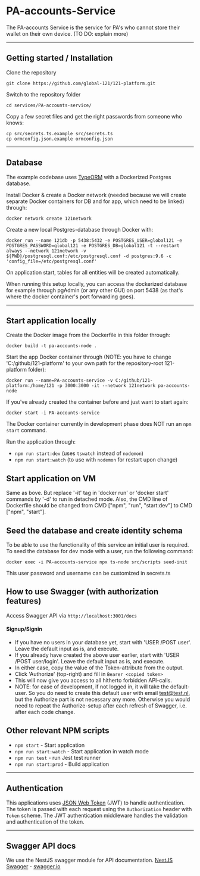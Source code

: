 # PA-accounts-Service

The PA-accounts Service is the service for PA's who cannot store their wallet on their own device.
(TO DO: explain more)

---

## Getting started / Installation

Clone the repository

    git clone https://github.com/global-121/121-platform.git

Switch to the repository folder

    cd services/PA-accounts-service/

Copy a few secret files and get the right passwords from someone who knows:

    cp src/secrets.ts.example src/secrets.ts
    cp ormconfig.json.example ormconfig.json

---

## Database

The example codebase uses [TypeORM](http://typeorm.io/) with a Dockerized Postgres database.

Install Docker & create a Docker network (needed because we will create separate Docker containers for DB and for app, which need to be linked) through:

    docker network create 121network

Create a new local Postgres-database through Docker with:

    docker run --name 121db -p 5438:5432 -e POSTGRES_USER=global121 -e POSTGRES_PASSWORD=global121 -e POSTGRES_DB=global121 -t --restart always --network 121network -v ${PWD}/postgresql.conf:/etc/postgresql.conf -d postgres:9.6 -c 'config_file=/etc/postgresql.conf'

On application start, tables for all entities will be created automatically.

When running this setup locally, you can access the dockerized database for example through pgAdmin (or any other GUI) on port 5438 (as that's where the docker container's port forwarding goes).

---

## Start application locally

Create the Docker image from the Dockerfile in this folder through:

    docker build -t pa-accounts-node .

Start the app Docker container through (NOTE: you have to change 'C:/github/121-platform' to your own path for the repository-root 121-platform folder):

    docker run --name=PA-accounts-service -v C:/github/121-platform:/home/121 -p 3000:3000 -it --network 121network pa-accounts-node

If you've already created the container before and just want to start again:

    docker start -i PA-accounts-service

The Docker container currently in development phase does NOT run an `npm start` command.

Run the application through:

- `npm run start:dev` (uses `tswatch` instead of `nodemon`)
- `npm run start:watch` (to use with `nodemon` for restart upon change)

## Start application on VM

Same as bove. But replace '-it' tag in 'docker run' or 'docker start' commands by '-d' to run in detached mode.
Also, the CMD line of Dockerfile should be changed from CMD ["npm", "run", "start:dev"] to CMD ["npm", "start"].

## Seed the database and create identity schema

To be able to use the functionality of this service an initial user is required. To seed the database for dev mode with a user, run the following command:

```
docker exec -i PA-accounts-service npx ts-node src/scripts seed-init
```

This user password and username can be customized in secrets.ts

## How to use Swagger (with authorization features)

Access Swagger API via `http://localhost:3001/docs`

#### Signup/Signin

- If you have no users in your database yet, start with 'USER /POST user'. Leave the default input as is, and execute.
- If you already have created the above user earlier, start with 'USER /POST user/login'. Leave the default input as is, and execute.
- In either case, copy the value of the Token-attribute from the output.
- Click 'Authorize' (top-right) and fill in `Bearer <copied token>`
- This will now give you access to all hitherto forbidden API-calls.
- NOTE: for ease of development, if not logged in, it will take the default-user. So you do need to create this default user with email test@test.nl, but the Authorize part is not necessary any more. Otherwise you would need to repeat the Authorize-setup after each refresh of Swagger, i.e. after each code change.

## Other relevant NPM scripts

- `npm start` - Start application
- `npm run start:watch` - Start application in watch mode
- `npm run test` - run Jest test runner
- `npm run start:prod` - Build application

---

## Authentication

This applications uses [JSON Web Token](https://jwt.io/) (JWT) to handle authentication. The token is passed with each request using the `Authorization` header with `Token` scheme. The JWT authentication middleware handles the validation and authentication of the token.

---

## Swagger API docs

We use the NestJS swagger module for API documentation. [NestJS Swagger](https://github.com/nestjs/swagger) - [swagger.io](https://swagger.io/)
